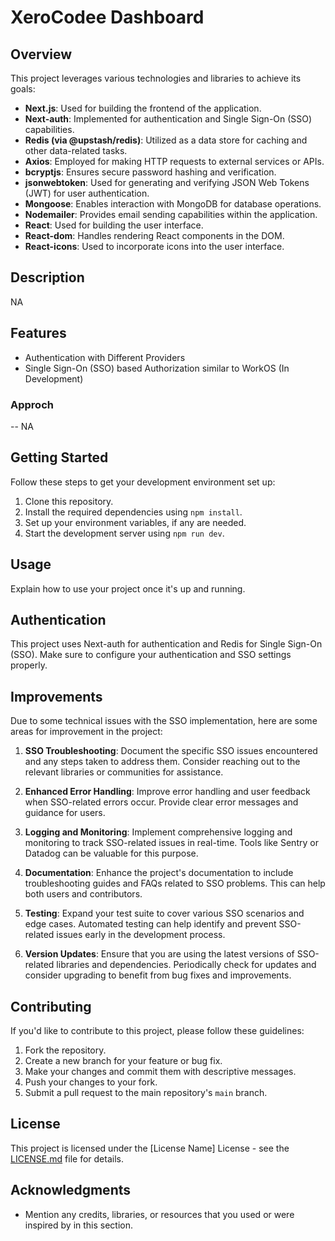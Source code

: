 # XeroCodee Dashboard

## Overview

This project leverages various technologies and libraries to achieve its goals:

- **Next.js**: Used for building the frontend of the application.
- **Next-auth**: Implemented for authentication and Single Sign-On (SSO) capabilities.
- **Redis (via @upstash/redis)**: Utilized as a data store for caching and other data-related tasks.
- **Axios**: Employed for making HTTP requests to external services or APIs.
- **bcryptjs**: Ensures secure password hashing and verification.
- **jsonwebtoken**: Used for generating and verifying JSON Web Tokens (JWT) for user authentication.
- **Mongoose**: Enables interaction with MongoDB for database operations.
- **Nodemailer**: Provides email sending capabilities within the application.
- **React**: Used for building the user interface.
- **React-dom**: Handles rendering React components in the DOM.
- **React-icons**: Used to incorporate icons into the user interface.

## Description

NA

## Features

- Authentication with Different Providers
- Single Sign-On (SSO) based Authorization similar to WorkOS (In Development)

### Approch 
-- NA

## Getting Started

Follow these steps to get your development environment set up:

1. Clone this repository.
2. Install the required dependencies using `npm install`.
3. Set up your environment variables, if any are needed.
4. Start the development server using `npm run dev`.

## Usage

Explain how to use your project once it's up and running.

## Authentication

This project uses Next-auth for authentication and Redis for Single Sign-On (SSO). Make sure to configure your authentication and SSO settings properly.

## Improvements

Due to some technical issues with the SSO implementation, here are some areas for improvement in the project:

1. **SSO Troubleshooting**: Document the specific SSO issues encountered and any steps taken to address them. Consider reaching out to the relevant libraries or communities for assistance.

2. **Enhanced Error Handling**: Improve error handling and user feedback when SSO-related errors occur. Provide clear error messages and guidance for users.

3. **Logging and Monitoring**: Implement comprehensive logging and monitoring to track SSO-related issues in real-time. Tools like Sentry or Datadog can be valuable for this purpose.

4. **Documentation**: Enhance the project's documentation to include troubleshooting guides and FAQs related to SSO problems. This can help both users and contributors.

5. **Testing**: Expand your test suite to cover various SSO scenarios and edge cases. Automated testing can help identify and prevent SSO-related issues early in the development process.

6. **Version Updates**: Ensure that you are using the latest versions of SSO-related libraries and dependencies. Periodically check for updates and consider upgrading to benefit from bug fixes and improvements.

## Contributing

If you'd like to contribute to this project, please follow these guidelines:

1. Fork the repository.
2. Create a new branch for your feature or bug fix.
3. Make your changes and commit them with descriptive messages.
4. Push your changes to your fork.
5. Submit a pull request to the main repository's `main` branch.

## License

This project is licensed under the [License Name] License - see the [LICENSE.md](LICENSE.md) file for details.

## Acknowledgments

- Mention any credits, libraries, or resources that you used or were inspired by in this section.
